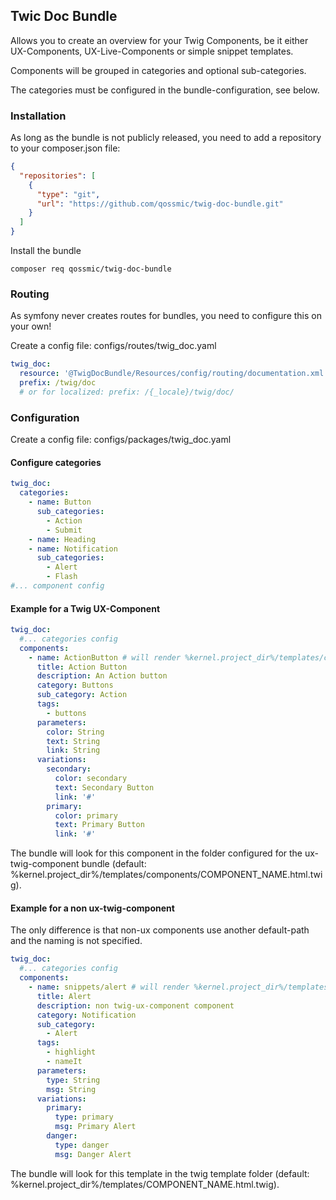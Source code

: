 ## Twic Doc Bundle

Allows you to create an overview for your Twig Components, be it either UX-Components, UX-Live-Components or simple snippet templates.

Components will be grouped in categories and optional sub-categories.

The categories must be configured in the bundle-configuration, see below.

### Installation

As long as the bundle is not publicly released, you need to add a repository to your composer.json file:

```json
{
  "repositories": [
    {
      "type": "git",
      "url": "https://github.com/qossmic/twig-doc-bundle.git"
    }
  ]
}
```

Install the bundle

`composer req qossmic/twig-doc-bundle`

### Routing

As symfony never creates routes for bundles, you need to configure this on your own!

Create a config file: configs/routes/twig_doc.yaml

```yaml
twig_doc:
  resource: '@TwigDocBundle/Resources/config/routing/documentation.xml'
  prefix: /twig/doc
  # or for localized: prefix: /{_locale}/twig/doc/
```

### Configuration

Create a config file: configs/packages/twig_doc.yaml

#### Configure categories

```yaml
twig_doc:
  categories:
    - name: Button
      sub_categories:
        - Action
        - Submit
    - name: Heading
    - name: Notification
      sub_categories:
        - Alert
        - Flash
#... component config
```

#### Example for a Twig UX-Component

```yaml
twig_doc:
  #... categories config
  components:
    - name: ActionButton # will render %kernel.project_dir%/templates/components/ActionButton.html.twig
      title: Action Button
      description: An Action button
      category: Buttons
      sub_category: Action
      tags:
        - buttons
      parameters:
        color: String
        text: String
        link: String
      variations:
        secondary:
          color: secondary
          text: Secondary Button
          link: '#'
        primary:
          color: primary
          text: Primary Button
          link: '#'
```
The bundle will look for this component in the folder configured for the ux-twig-component bundle (default: %kernel.project_dir%/templates/components/COMPONENT_NAME.html.twig).

#### Example for a non ux-twig-component

The only difference is that non-ux components use another default-path and the naming is not specified.

```yaml
twig_doc:
  #... categories config
  components:
    - name: snippets/alert # will render %kernel.project_dir%/templates/snippets/alert.html.twig
      title: Alert
      description: non twig-ux-component component
      category: Notification
      sub_category:
        - Alert
      tags:
        - highlight
        - nameIt
      parameters:
        type: String
        msg: String
      variations:
        primary:
          type: primary
          msg: Primary Alert
        danger:
          type: danger
          msg: Danger Alert
```
The bundle will look for this template in the twig template folder (default: %kernel.project_dir%/templates/COMPONENT_NAME.html.twig).
